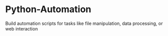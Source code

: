 # Python-Automation
Build automation scripts for tasks like file manipulation, data processing, or web interaction
